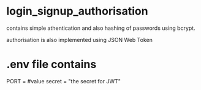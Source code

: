 # login_signup_authorisation
contains simple athentication and also hashing of passwords using bcrypt.

authorisation is also implemented using JSON Web Token


# .env file contains
PORT = #value
secret = "the secret for JWT"
